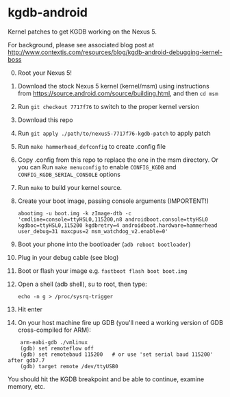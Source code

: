 # kgdb-android

Kernel patches to get KGDB working on the Nexus 5.

For background, please see associated blog post at http://www.contextis.com/resources/blog/kgdb-android-debugging-kernel-boss

0. Root your Nexus 5!
0. Download the stock Nexus 5 kernel (kernel/msm) using instructions from https://source.android.com/source/building.html, and then ```cd msm```
0. Run ```git checkout 7717f76``` to switch to the proper kernel version
0. Download this repo
0. Run ```git apply ./path/to/nexus5-7717f76-kgdb-patch``` to apply patch
0. Run ```make hammerhead_defconfig``` to create .config file
0. Copy .config from this repo to replace the one in the msm directory. Or you can Run ```make menuconfig``` to enable ```CONFIG_KGDB``` and ```CONFIG_KGDB_SERIAL_CONSOLE``` options
0. Run ```make``` to build your kernel source.
0. Create your boot image, passing console arguments (IMPORTENT!)

     ```abootimg -u boot.img -k zImage-dtb -c 'cmdline=console=ttyHSL0,115200,n8 androidboot.console=ttyHSL0 kgdboc=ttyHSL0,115200 kgdbretry=4 androidboot.hardware=hammerhead user_debug=31 maxcpus=2 msm_watchdog_v2.enable=0'```
     
0. Boot your phone into the bootloader (```adb reboot bootloader```)
0. Plug in your debug cable (see blog)
0. Boot or flash your image e.g. ```fastboot flash boot boot.img```
0. Open a shell (adb shell), su to root, then type:

    ```echo -n g > /proc/sysrq-trigger```

0. Hit enter
0. On your host machine fire up GDB (you'll need a working version of GDB cross-compiled for ARM):

```
    arm-eabi-gdb ./vmlinux
    (gdb) set remoteflow off
    (gdb) set remotebaud 115200   # or use 'set serial baud 115200' after gdb7.7
    (gdb) target remote /dev/ttyUSB0
```

You should hit the KGDB breakpoint and be able to continue, examine memory, etc.
